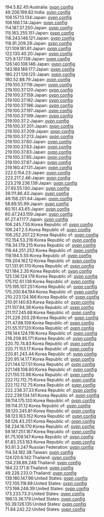 194.5.82.45:Australia: [ovpn config](vpn/194_5_82_45.ovpn)  
49.206.199.82:India: [ovpn config](vpn/49_206_199_82.ovpn)  
106.157.13.134:Japan: [ovpn config](vpn/106_157_13_134.ovpn)  
106.166.1.14:Japan: [ovpn config](vpn/106_166_1_14.ovpn)  
114.187.37.250:Japan: [ovpn config](vpn/114_187_37_250.ovpn)  
115.163.255.151:Japan: [ovpn config](vpn/115_163_255_151.ovpn)  
118.243.148.121:Japan: [ovpn config](vpn/118_243_148_121.ovpn)  
118.91.209.29:Japan: [ovpn config](vpn/118_91_209_29.ovpn)  
121.109.181.61:Japan: [ovpn config](vpn/121_109_181_61.ovpn)  
122.130.40.20:Japan: [ovpn config](vpn/122_130_40_20.ovpn)  
125.9.137.138:Japan: [ovpn config](vpn/125_9_137_138.ovpn)  
126.140.108.146:Japan: [ovpn config](vpn/126_140_108_146.ovpn)  
143.189.189.177:Japan: [ovpn config](vpn/143_189_189_177.ovpn)  
180.221.128.125:Japan: [ovpn config](vpn/180_221_128_125.ovpn)  
180.52.88.79:Japan: [ovpn config](vpn/180_52_88_79.ovpn)  
219.100.37.119:Japan: [ovpn config](vpn/219_100_37_119.ovpn)  
219.100.37.120:Japan: [ovpn config](vpn/219_100_37_120.ovpn)  
219.100.37.159:Japan: [ovpn config](vpn/219_100_37_159.ovpn)  
219.100.37.192:Japan: [ovpn config](vpn/219_100_37_192.ovpn)  
219.100.37.196:Japan: [ovpn config](vpn/219_100_37_196.ovpn)  
219.100.37.197:Japan: [ovpn config](vpn/219_100_37_197.ovpn)  
219.100.37.199:Japan: [ovpn config](vpn/219_100_37_199.ovpn)  
219.100.37.2:Japan: [ovpn config](vpn/219_100_37_2.ovpn)  
219.100.37.201:Japan: [ovpn config](vpn/219_100_37_201.ovpn)  
219.100.37.209:Japan: [ovpn config](vpn/219_100_37_209.ovpn)  
219.100.37.213:Japan: [ovpn config](vpn/219_100_37_213.ovpn)  
219.100.37.60:Japan: [ovpn config](vpn/219_100_37_60.ovpn)  
219.100.37.63:Japan: [ovpn config](vpn/219_100_37_63.ovpn)  
219.100.37.83:Japan: [ovpn config](vpn/219_100_37_83.ovpn)  
219.100.37.85:Japan: [ovpn config](vpn/219_100_37_85.ovpn)  
219.100.37.87:Japan: [ovpn config](vpn/219_100_37_87.ovpn)  
219.160.47.131:Japan: [ovpn config](vpn/219_160_47_131.ovpn)  
222.0.154.23:Japan: [ovpn config](vpn/222_0_154_23.ovpn)  
223.217.2.46:Japan: [ovpn config](vpn/223_217_2_46.ovpn)  
223.219.236.139:Japan: [ovpn config](vpn/223_219_236_139.ovpn)  
27.93.55.130:Japan: [ovpn config](vpn/27_93_55_130.ovpn)  
39.111.86.43:Japan: [ovpn config](vpn/39_111_86_43.ovpn)  
49.156.201.64:Japan: [ovpn config](vpn/49_156_201_64.ovpn)  
58.89.55.99:Japan: [ovpn config](vpn/58_89_55_99.ovpn)  
60.151.43.65:Japan: [ovpn config](vpn/60_151_43_65.ovpn)  
60.47.243.159:Japan: [ovpn config](vpn/60_47_243_159.ovpn)  
61.27.47.177:Japan: [ovpn config](vpn/61_27_47_177.ovpn)  
106.245.7.55:Korea Republic of: [ovpn config](vpn/106_245_7_55.ovpn)  
106.247.2.5:Korea Republic of: [ovpn config](vpn/106_247_2_5.ovpn)  
106.252.207.22:Korea Republic of: [ovpn config](vpn/106_252_207_22.ovpn)  
112.154.53.216:Korea Republic of: [ovpn config](vpn/112_154_53_216.ovpn)  
118.34.179.215:Korea Republic of: [ovpn config](vpn/118_34_179_215.ovpn)  
118.44.251.252:Korea Republic of: [ovpn config](vpn/118_44_251_252.ovpn)  
119.194.5.55:Korea Republic of: [ovpn config](vpn/119_194_5_55.ovpn)  
119.204.162.12:Korea Republic of: [ovpn config](vpn/119_204_162_12.ovpn)  
121.131.91.170:Korea Republic of: [ovpn config](vpn/121_131_91_170.ovpn)  
121.184.2.35:Korea Republic of: [ovpn config](vpn/121_184_2_35.ovpn)  
125.136.124.178:Korea Republic of: [ovpn config](vpn/125_136_124_178.ovpn)  
175.112.61.138:Korea Republic of: [ovpn config](vpn/175_112_61_138.ovpn)  
175.195.107.251:Korea Republic of: [ovpn config](vpn/175_195_107_251.ovpn)  
175.200.84.194:Korea Republic of: [ovpn config](vpn/175_200_84_194.ovpn)  
210.223.124.166:Korea Republic of: [ovpn config](vpn/210_223_124_166.ovpn)  
210.91.140.63:Korea Republic of: [ovpn config](vpn/210_91_140_63.ovpn)  
211.107.94.38:Korea Republic of: [ovpn config](vpn/211_107_94_38.ovpn)  
211.117.245.68:Korea Republic of: [ovpn config](vpn/211_117_245_68.ovpn)  
211.229.203.29:Korea Republic of: [ovpn config](vpn/211_229_203_29.ovpn)  
211.47.88.109:Korea Republic of: [ovpn config](vpn/211_47_88_109.ovpn)  
211.55.117.120:Korea Republic of: [ovpn config](vpn/211_55_117_120.ovpn)  
218.144.124.116:Korea Republic of: [ovpn config](vpn/218_144_124_116.ovpn)  
218.209.85.171:Korea Republic of: [ovpn config](vpn/218_209_85_171.ovpn)  
220.70.74.83:Korea Republic of: [ovpn config](vpn/220_70_74_83.ovpn)  
220.71.153.17:Korea Republic of: [ovpn config](vpn/220_71_153_17.ovpn)  
220.81.243.44:Korea Republic of: [ovpn config](vpn/220_81_243_44.ovpn)  
220.95.14.177:Korea Republic of: [ovpn config](vpn/220_95_14_177.ovpn)  
221.144.127.51:Korea Republic of: [ovpn config](vpn/221_144_127_51.ovpn)  
221.148.108.60:Korea Republic of: [ovpn config](vpn/221_148_108_60.ovpn)  
221.155.13.98:Korea Republic of: [ovpn config](vpn/221_155_13_98.ovpn)  
222.112.112.75:Korea Republic of: [ovpn config](vpn/222_112_112_75.ovpn)  
222.112.112.75:Korea Republic of: [ovpn config](vpn/222_112_112_75.ovpn)  
222.238.37.33:Korea Republic of: [ovpn config](vpn/222_238_37_33.ovpn)  
222.239.134.141:Korea Republic of: [ovpn config](vpn/222_239_134_141.ovpn)  
39.114.175.120:Korea Republic of: [ovpn config](vpn/39_114_175_120.ovpn)  
39.114.31.12:Korea Republic of: [ovpn config](vpn/39_114_31_12.ovpn)  
39.120.245.81:Korea Republic of: [ovpn config](vpn/39_120_245_81.ovpn)  
58.123.163.152:Korea Republic of: [ovpn config](vpn/58_123_163_152.ovpn)  
58.126.43.251:Korea Republic of: [ovpn config](vpn/58_126_43_251.ovpn)  
58.234.16.170:Korea Republic of: [ovpn config](vpn/58_234_16_170.ovpn)  
59.187.251.187:Korea Republic of: [ovpn config](vpn/59_187_251_187.ovpn)  
61.75.109.147:Korea Republic of: [ovpn config](vpn/61_75_109_147.ovpn)  
61.83.253.163:Korea Republic of: [ovpn config](vpn/61_83_253_163.ovpn)  
93.81.3.247:Russian Federation: [ovpn config](vpn/93_81_3_247.ovpn)  
114.34.182.38:Taiwan: [ovpn config](vpn/114_34_182_38.ovpn)  
124.120.6.142:Thailand: [ovpn config](vpn/124_120_6_142.ovpn)  
134.236.89.248:Thailand: [ovpn config](vpn/134_236_89_248.ovpn)  
184.22.171.8:Thailand: [ovpn config](vpn/184_22_171_8.ovpn)  
49.228.233.0:Thailand: [ovpn config](vpn/49_228_233_0.ovpn)  
139.180.147.96:United States: [ovpn config](vpn/139_180_147_96.ovpn)  
172.105.118.69:United States: [ovpn config](vpn/172_105_118_69.ovpn)  
173.198.248.39:United States: [ovpn config](vpn/173_198_248_39.ovpn)  
173.233.73.3:United States: [ovpn config](vpn/173_233_73_3.ovpn)  
198.13.36.179:United States: [ovpn config](vpn/198_13_36_179.ovpn)  
50.39.126.135:United States: [ovpn config](vpn/50_39_126_135.ovpn)  
71.84.242.22:United States: [ovpn config](vpn/71_84_242_22.ovpn)  
